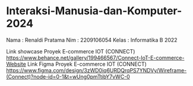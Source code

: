 # Interaksi-Manusia-dan-Komputer-2024

Nama : Renaldi Pratama
Nim : 2209106054
Kelas : Informatika B 2022

Link showcase Proyek E-commerce IOT (CONNECT)
https://www.behance.net/gallery/199466567/Connect-IoT-E-commerce-Website
Link Figma Proyek E-commerce IOT (CONNECT)
https://www.figma.com/design/3zWD0iq6URDQrqPS7YNDVy/Wireframe-(Connect)?node-id=0-1&t=wUng0pmTtibY7vWC-0
